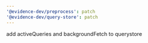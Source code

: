 ```yaml
---
'@evidence-dev/preprocess': patch
'@evidence-dev/query-store': patch
---
```


add activeQueries and backgroundFetch to querystore
